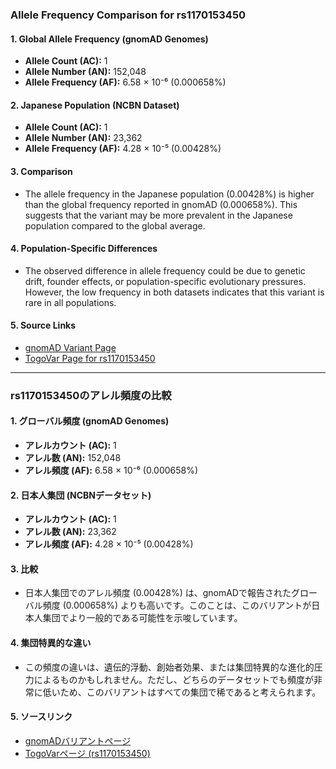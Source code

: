 ### Allele Frequency Comparison for rs1170153450

#### 1. **Global Allele Frequency (gnomAD Genomes)**
   - **Allele Count (AC):** 1
   - **Allele Number (AN):** 152,048
   - **Allele Frequency (AF):** 6.58 × 10⁻⁶ (0.000658%)

#### 2. **Japanese Population (NCBN Dataset)**
   - **Allele Count (AC):** 1
   - **Allele Number (AN):** 23,362
   - **Allele Frequency (AF):** 4.28 × 10⁻⁵ (0.00428%)

#### 3. **Comparison**
   - The allele frequency in the Japanese population (0.00428%) is higher than the global frequency reported in gnomAD (0.000658%). This suggests that the variant may be more prevalent in the Japanese population compared to the global average.

#### 4. **Population-Specific Differences**
   - The observed difference in allele frequency could be due to genetic drift, founder effects, or population-specific evolutionary pressures. However, the low frequency in both datasets indicates that this variant is rare in all populations.

#### 5. **Source Links**
   - [gnomAD Variant Page](https://gnomad.broadinstitute.org/variant/12-102958246-T-A?dataset=gnomad_r4)
   - [TogoVar Page for rs1170153450](https://togovar.org/dbsnp/rs1170153450)

---

### rs1170153450のアレル頻度の比較

#### 1. **グローバル頻度 (gnomAD Genomes)**
   - **アレルカウント (AC):** 1
   - **アレル数 (AN):** 152,048
   - **アレル頻度 (AF):** 6.58 × 10⁻⁶ (0.000658%)

#### 2. **日本人集団 (NCBNデータセット)**
   - **アレルカウント (AC):** 1
   - **アレル数 (AN):** 23,362
   - **アレル頻度 (AF):** 4.28 × 10⁻⁵ (0.00428%)

#### 3. **比較**
   - 日本人集団でのアレル頻度 (0.00428%) は、gnomADで報告されたグローバル頻度 (0.000658%) よりも高いです。このことは、このバリアントが日本人集団でより一般的である可能性を示唆しています。

#### 4. **集団特異的な違い**
   - この頻度の違いは、遺伝的浮動、創始者効果、または集団特異的な進化的圧力によるものかもしれません。ただし、どちらのデータセットでも頻度が非常に低いため、このバリアントはすべての集団で稀であると考えられます。

#### 5. **ソースリンク**
   - [gnomADバリアントページ](https://gnomad.broadinstitute.org/variant/12-102958246-T-A?dataset=gnomad_r4)
   - [TogoVarページ (rs1170153450)](https://togovar.org/dbsnp/rs1170153450)